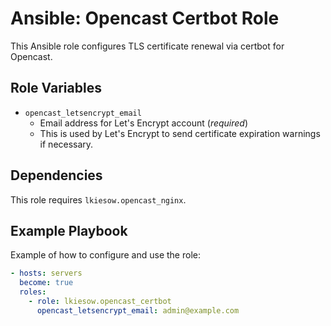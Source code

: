 Ansible: Opencast Certbot Role
==============================

This Ansible role configures TLS certificate renewal via certbot for Opencast.

Role Variables
--------------

- `opencast_letsencrypt_email`
    - Email address for Let's Encrypt account (_required_)
	 - This is used by Let's Encrypt to send certificate expiration warnings if necessary.

Dependencies
------------

This role requires `lkiesow.opencast_nginx`.


Example Playbook
----------------

Example of how to configure and use the role:

```yaml
- hosts: servers
  become: true
  roles:
    - role: lkiesow.opencast_certbot
      opencast_letsencrypt_email: admin@example.com
```
